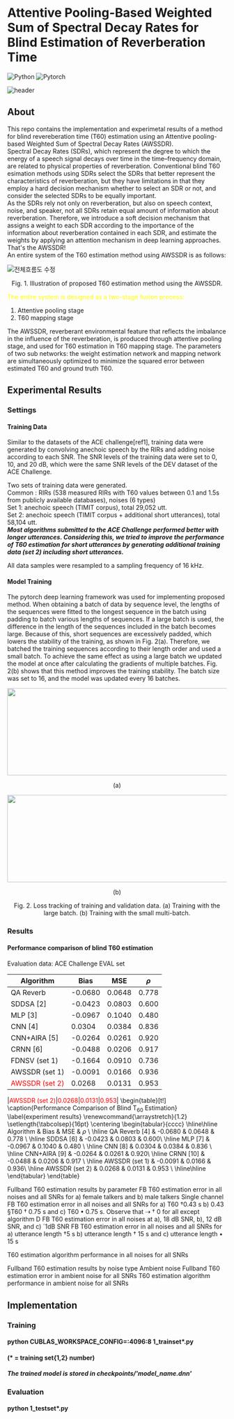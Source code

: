 # Attentive Pooling-Based Weighted Sum of Spectral Decay Rates for Blind Estimation of Reverberation Time 


![Python](https://img.shields.io/badge/Python-3776AB?style=flat-square&logo=Python&logoColor=yellow)
![Pytorch](https://img.shields.io/badge/Pytorch-EE4C2C?style=flat-square&logo=Pytorch&logoColor=black)


![header](https://capsule-render.vercel.app/api?type=Rect&color=auto&height=200&section=footer&text=Blind%20T60%20Estimation&fontSize=70&textBg=true)


## About
This repo contains the implementation and experimetal results of a method for blind revereberation time (T60) estimation using an Attentive pooling-based Weighted Sum of Spectral Decay Rates (AWSSDR). <br/>
Spectral Decay Rates (SDRs), which represent the degree to which the energy of a speech signal decays over time in the time–frequency domain, are related to physical properties of reverberation. Conventional blind T60 esimation methods using SDRs select the SDRs that better represent the characteristics of reverberation, but they have limitations in that they employ a hard decision mechanism whether to select an SDR or not, and consider the selected SDRs to be equally important.  <br/> 
As the SDRs rely not only on reverberation, but also on speech context, noise, and speaker, not all SDRs retain equal amount of information about reverberation. 
Therefore, we introduce a soft decision mechanism that assigns a weight to each SDR according to the importance of the information about reverberation contained in each SDR, and estimate the weights by applying an attention mechanism in deep learning approaches. That's the AWSSDR! <br/>
An entire system of the T60 estimation method using AWSSDR is as follows:

![전체흐름도 수정](https://user-images.githubusercontent.com/26379533/148723147-5a081897-b4a9-445b-bb01-f650f7240269.PNG)
<p align="center">Fig. 1. Illustration of proposed T60 estimation method using the AWSSDR.<p align="center">


<span style="color:yellow">The entire system is designed as a two-stage fusion process:</span>
1. Attentive pooling stage 
2. T60 mapping stage

The AWSSDR, reverberant environmental feature that reflects the imbalance in the influence of the reverberation, is produced through attentive pooling stage, and used for T60 estimation in T60 mapping stage.
The parameters of two sub networks: the weight estimation network and mapping network are simultaneously optimized to minimize the squared error between estimated T60 and ground truth T60.

## Experimental Results

### Settings
#### Training Data
Similar to the datasets of the ACE challenge[ref1], training data were generated by convolving anechoic speech by the RIRs and adding noise according to each SNR. The SNR levels of the training data were set to 0, 10, and 20 dB, which were the same SNR levels of the DEV dataset of the ACE Challenge. 

Two sets of training data were generated. <br/>
Common : RIRs (538 measured RIRs with T60 values between 0.1 and 1.5s from publicly available databases), noises (6 types) <br/>
Set 1: anechoic speech (TIMIT corpus), total 29,052 utt. <br/>
Set 2: anechoic speech (TIMIT corpus + additional short utterances), total 58,104 utt. <br/>
**_Most algorithms submitted to the ACE Challenge performed better with longer utterances. Considering this, we tried to improve the performance of T60 estimation for short utterances by generating additional training data (set 2) including short utterances._**

All data samples were resampled to a sampling frequency of 16 kHz.

#### Model Training
The pytorch deep learning framework was used for implementing proposed method. When obtaining a batch of data by sequence level, the lengths of the sequences were fitted to the longest sequence in the batch using padding to batch various lengths of sequences. If a large batch is used, the difference in the length of the sequences included in the batch becomes large. Because of this, short sequences are excessively padded, which lowers the stability of the training, as shown in Fig. 2(a). Therefore, we batched the training sequences according to their length order and used a small batch. To achieve the same effect as using a large batch we updated the model at once after calculating the gradients of multiple batches. Fig. 2(b) shows that this method improves the training stability. The batch size was set to 16, and the model was updated every 16 batches.


<center><img src="https://user-images.githubusercontent.com/26379533/148746078-0feeb270-f866-47cc-ba34-9bc585dcb6fa.png" width="800" height="200"/></center>
<p align="center">(a)<p align="center">
  
<center><img src="https://user-images.githubusercontent.com/26379533/148746576-e2dccf24-32c2-486d-8685-9c31fea76feb.png" width="800" height="200"/></center>  
<p align="center">(b)<p align="center">
  
<p align="center">Fig. 2. Loss tracking of training and validation data. (a) Training with the large batch. (b) Training with the small multi-batch.<p align="center">


### Results
#### Performance comparison of blind T60 estimation
Evaluation data: ACE Challenge EVAL set

|Algorithm|Bias|MSE|*ρ*|
|---|---|---|---|
|QA Reverb|-0.0680|0.0648|0.778|
|SDDSA [2]|-0.0423|0.0803|0.600|
|MLP [3]|-0.0967|0.1040|0.480|
|CNN [4]|0.0304|0.0384|0.836|
|CNN+AIRA [5]|-0.0264|0.0261|0.920|
|CRNN [6]|-0.0488|0.0206|0.917|
|FDNSV (set 1)|-0.1664|0.0910|0.736|
|AWSSDR (set 1)|-0.0091|0.0166|0.936|
|<span style="color:red">AWSSDR (set 2)</span>|0.0268|0.0131|0.953|

  
 |<span style="color:red">AWSSDR (set 2)</span>|<span style="color:red">0.0268</span>|<span style="color:red">0.0131</span>|<span style="color:red">0.953</span>| 
\begin{table}[t!]
\caption{Performance Comparison of Blind T$_{60}$ Estimation}
\label{experiment results}
\renewcommand{\arraystretch}{1.2}
\setlength{\tabcolsep}{16pt}
\centering
\begin{tabular}{cccc}
\hline\hline
Algorithm &	Bias & MSE	& ${\rho}$ \\
\hline
QA Reverb [4] &	-0.0680 &	0.0648 &	0.778 \\
\hline
SDDSA [6] &	-0.0423 &	0.0803 &	0.600\\
\hline
MLP [7] &	-0.0967 &	0.1040 &	0.480 \\
\hline
CNN [8] &	0.0304 &	0.0384 &	0.836 \\
\hline
CNN+AIRA [9] &	-0.0264 &	0.0261 &	0.920\\
\hline
CRNN [10] &	-0.0488 & 	0.0206 &	0.917 \\
\hline
AWSSDR (set 1) &	-0.0091 &	0.0166 &	0.936\\
\hline
AWSSDR (set 2) &	0.0268 &	0.0131 &	0.953 \\
\hline\hline 
\end{tabular}
\end{table}


  Fullband T60 estimation results by parameter
  FB T60 estimation error in all noises and all SNRs for a) female talkers and b) male talkers
  Single channel FB T60 estimation error in all noises and all SNRs for a) T60 †0.43 s b) 0.43 §T60 † 0.75 s and c) T60 • 0.75 s. Observe
that ⇢ † 0 for all except algorithm D
  FB T60 estimation error in all noises at a), 18 dB SNR, b), 12 dB SNR, and c) ´1dB SNR
  FB T60 estimation error in all noises and all SNRs for a) utterance length †5 s b) utterance length † 15 s and c) utterance length • 15 s
  
T60 estimation algorithm performance in all noises for all SNRs
  
Fullband T60 estimation results by noise type
  Ambient noise
  Fullband T60 estimation error in ambient noise for all SNRs
  T60 estimation algorithm performance in ambient noise for all SNRs



## Implementation

### Training
#### python CUBLAS_WORKSPACE_CONFIG=:4096:8 1_trainset*.py
#### (\* = training set{1,2} number)

##### The trained model is stored in checkpoints/'model_name.dnn'

### Evaluation
#### python 1_testset*.py


